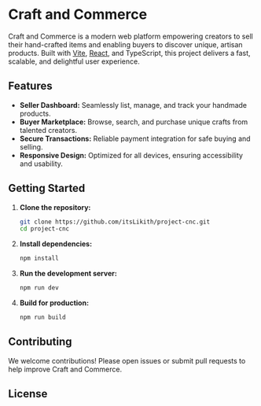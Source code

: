 # Craft and Commerce

Craft and Commerce is a modern web platform empowering creators to sell their hand-crafted items and enabling buyers to discover unique, artisan products. Built with [Vite](https://vitejs.dev/), [React](https://react.dev/), and TypeScript, this project delivers a fast, scalable, and delightful user experience.

## Features

- **Seller Dashboard:** Seamlessly list, manage, and track your handmade products.
- **Buyer Marketplace:** Browse, search, and purchase unique crafts from talented creators.
- **Secure Transactions:** Reliable payment integration for safe buying and selling.
- **Responsive Design:** Optimized for all devices, ensuring accessibility and usability.

## Getting Started

1. **Clone the repository:**

   ```bash
   git clone https://github.com/itsLikith/project-cnc.git
   cd project-cnc
   ```

2. **Install dependencies:**

   ```bash
   npm install
   ```

3. **Run the development server:**

   ```bash
   npm run dev
   ```

4. **Build for production:**
   ```bash
   npm run build
   ```

## Contributing

We welcome contributions! Please open issues or submit pull requests to help improve Craft and Commerce.

## License
